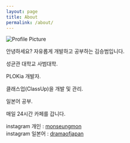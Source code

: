 ```yaml
---
layout: page
title: About
permalink: /about/
---
```


<img src="{{ site.baseurl }}/assets/profile_image.jpg" title="Profile Picture" class="profile">

안녕하세요? 자유롭게 개발하고 공부하는 김승범입니다.

성균관 대학교 사범대학.

PLOKia 개발자.

클래스업(ClassUp)을 개발 및 관리.

일본어 공부.

매일 24시간 카페를 갑니다.


instagram 개인 : [monseungmon](https://www.instagram.com/monseungmon/)<br>
instagram 일본어 : [dramaofjapan](https://www.instagram.com/dramaofjapan/)
